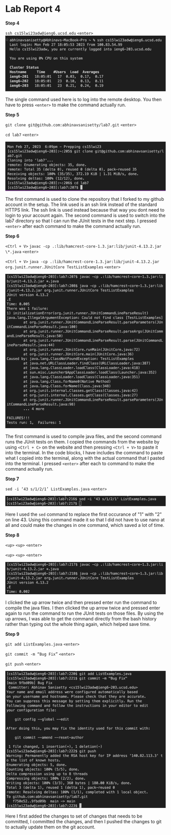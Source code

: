 # Lab Report 4

**Step 4**

`ssh cs15lwi23adw@ieng6.ucsd.edu` `<enter>`
![step4](ssh.png)

The single command used here is to log into the remote desktop. You then have to press `<enter>` to make the command actually run.


**Step 5**

`git clone git@github.com:abhinavsanisetty/lab7.git` `<enter>`

`cd lab7` `<enter>`

![step5](gitClone.png)

The first command is used to clone the repository that I forked to my github account in the setup. The link used is an ssh link instead of the standard HTTPS link. The ssh link is used instead because that way you dont need to login to your account again. The second command is used to switch into the lab7 directory so that I can run the JUnit tests in the next step. I pressed `<enter>` after each command to make the command actually run.

**Step 6**

`<Ctrl + V>` `javac -cp .:lib/hamcrest-core-1.3.jar:lib/junit-4.13.2.jar \*.java` `<enter>`

`<Ctrl + V>` `java -cp .:lib/hamcrest-core-1.3.jar:lib/junit-4.13.2.jar org.junit.runner.JUnitCore TestListExamples` `<enter>`

![step6](failTest.png)

The first command is used to compile java files, and the second command runs the JUnit tests on them. I copied the commands from the website by using `<Ctrl + C>` on the website and then pressing `<Ctrl + V>` to paste it into the terminal. In the code blocks, I have includes the command to paste what I copied into the terminal, along with the actual command that I pasted into the terminal. I pressed `<enter>` after each to command to make the command actually run. 


**Step 7**

`sed -i ‘43 s/1/2/1’ ListExamples.java` `<enter>`

![step7](bugFix.png)

Here I used the `sed` command to replace the first occurance of "1" with "2" on line 43. Using this command made it so that I did not have to use nano at all and could make the changes in one command, which saved a lot of time.

**Step 8**

`<up>` `<up>` `<enter>`

`<up>` `<up>` `<enter>`

![step8](passTest.png)

I clicked the up arrow twice and then pressed enter run the command to compile the java files. I then clicked the up arrow twice and pressed enter again to run the command to run the JUnit tests on those files. By using the up arrows, I was able to get the command directly from the bash history rather than typing out the whole thing again, which helped save time.

**Step 9**

`git add ListExamples.java` `<enter>`

`git commit -m “Bug Fix”` `<enter>`

`git push` `<enter>`

![step](updateChanges.png)

Here I first added the changes to set of changes that needs to be committed, I committed the changes, and then I pushed the changes to git to actually update them on the git account.






